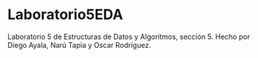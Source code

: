 # Laboratorio5EDA
Laboratorio 5 de Estructuras de Datos y Algoritmos, sección 5.
Hecho por Diego Ayala, Narú Tapia y Oscar Rodríguez.
